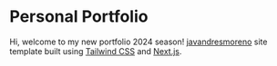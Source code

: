 # Personal Portfolio

Hi, welcome to my new portfolio 2024 season! [javandresmoreno](https://javandresmoreno.com) site template built using [Tailwind CSS](https://tailwindcss.com) and [Next.js](https://nextjs.org).
